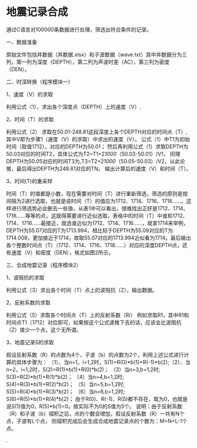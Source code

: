 # 地震记录合成

通过C语言对100000条数据进行处理，筛选出符合条件的记录。


一、数据准备


原始文件包括井数据（井数据.xlsx）和子波数据（wave.txt）其中井数据分为三列，第一列为深度（DEPTH），第二列为声波时差（AC），第三列为密度（DEN）。


二、时深转换（程序模块一）


1、速度（V）的求取

利用公式（1），求出各个深度点（DEPTH）上的速度（V）.

2、时间（T）的求取

利用公式（2）
求取在50.01-248.81这段深度上各个DEPTH对应的时间点（T）,其中V即为步骤1（速度（V）的求取）中求出的速度（V）。
公式（1）中T1为初始时间（取值1712），对应的DEPTH为50.01；
然后再利用公式（1）求取DEPTH为50.03对应的时间T2，具体公式为T2=T1+2*1000*（50.03-50.01）/V1，
同理DEPTH为50.05对应的时间T3为,T3=T2+2*1000*（50.05-50.03）/V2，以此论推，最后得出DEPTH为248.81对应的TN。
输出计算后的速度（V）和时间（T）。


3、时间(T)的重采样

时间（T）的值都是小数，现在需要对时间（T）进行重新筛选，筛选的原则是按间隔为2进行选取，也就是说时间（T）的值应为1712、1714、1716、1718……。这样进行筛选势必会删去一些值，从表1中可以看出，很难找出正好是1712、1714、1716……等等的点，这就得需要进行近似选取，表格中的时间（T）中谁和1712、1714、1716……最接近，就选谁近似为1712、1714、1716……，就拿1714来举例，DEPTH为55.07对应的T为1713.994，相比较于DEPTH为55.09对应的T为1714.008，更加接近于1714，故取55.07对应的1713.994近似看为1714。最后输出各个整数时间点（T）（1712、1714、1716、1718……）对应的深度DEPTH点，还有速度（V）和密度（DEN），格式如图2所示。



三、合成地震记录（程序模块2）

1、波阻抗的求取

利用公式（3）求出各个时间（T）点上的波阻抗（Z），输出数据。

2、反射系数的求取

利用公式（5）求取各个时间点（T）上的反射系数（Ri）
例如求取R1，其中R1和时间点T1（1712）对应即可，如果按这个公式递推下去的话，应该会比波阻抗（Z）值少一个点，这个无所谓。

3、地震记录S的求取


假设反射系数（R）的点数为4个，子波（b）的点数为2个，利用上述公式进行计算的具体步骤为：
（1）、当n=1，i=1,2时，S(1)=R(0)*b(1)+R(-1)*b(2);（2）、当n=2，i=1,2时，S(2)=R(1)*b(1)+R(0)*b(2)；
（3）当n=3,b=1,2时; S(3)=R(2)*b(1)+R(1)*b(2)；
（4）当n=4,b=1,2时; S(4)=R(3)*b(1)+R(2)*b(2)；
（5）当n=5,b=1,2时; S(5)=R(4)*b(1)+R(3)*b(2)；
（6）当n=6,b=1,2时; S(6)=R(5)*b(1)+R(4)*b(2)；
由于R(0)、R(-1)、R(5)都不存在，取为0，也就是说S(1)值为0，R(5)*b(1)=0。故实际不为0的S值为5个。
说明：由于反射系数（R）和子波（b）褶积之后，点的个数会增加，假设反射系数（R）一共有N个点，子波有L个点，
则褶积完成后会生成合成地震记录点的个数为：M=N+L-1个点。


.
